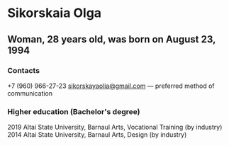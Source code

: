# Sikorskaia Olga
## Woman, 28 years old, was born on August 23, 1994
### Contacts
+7 (960) 966-27-23
sikorskayaolia@gmail.com — preferred method of communication
### Higher education (Bachelor's degree)
2019
Altai State University, Barnaul
Arts, Vocational Training (by industry)
2014
Altai State University, Barnaul
Arts, Design (by industry)

